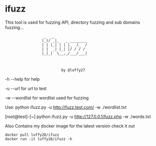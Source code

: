 # ifuzz
This tool is used for fuzzing API, directory fuzzing and sub domains fuzzing...




 
                      _  __
                     (_)/ _|_   _ ________
                     | | |_| | | |_  /_  /
                     | |  _| |_| |/ / / / 
                     |_|_|  \__,_/___/___|



			                  by @luffy27





-h --help for help

-u --url for url to test

-w --wordlist for wordlist used for fuzzing

Use: python ifuzz.py -u http://fuzz.test.com/ -w ./wordlist.txt

[root@test]-[~] python ifuzz.py -u http://127.0.0.1/fuzz.php -w ./words.txt


Also Contains my docker image for the latest version check it out




	docker pull luffy28/ifuzz
	docker run -it luffy28/ifuzz -h



